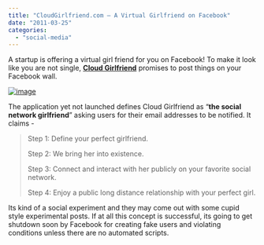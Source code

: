 ```yaml
---
title: "CloudGirlfriend.com – A Virtual Girlfriend on Facebook"
date: "2011-03-25"
categories: 
  - "social-media"
---
```


A startup is offering a virtual girl friend for you on Facebook! To make it look like you are not single, [**Cloud Girlfriend**](http://cloudgirlfriend.com/jzfvs) promises to post things on your Facebook wall.

[![image](http://lh5.ggpht.com/_40bmzDo_mBs/TYz3vYJraSI/AAAAAAAAB5A/GpRbahauUZ8/image_thumb%5B1%5D.png?imgmax=800 "image")](http://lh6.ggpht.com/_40bmzDo_mBs/TYz3s0U-OdI/AAAAAAAAB48/6tlD7WHdhs0/s1600-h/image%5B3%5D.png)

The application yet not launched defines Cloud Girlfriend as “**the social network girlfriend**” asking users for their email addresses to be notified. It claims -

> Step 1: Define your perfect girlfriend.
> 
> Step 2: We bring her into existence.
> 
> Step 3: Connect and interact with her publicly on your favorite social network.
> 
> Step 4: Enjoy a public long distance relationship with your perfect girl.

Its kind of a social experiment and they may come out with some cupid style experimental posts. If at all this concept is successful, its going to get shutdown soon by Facebook for creating fake users and violating conditions unless there are no automated scripts.
